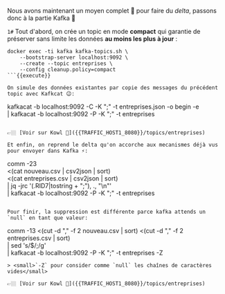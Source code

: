 Nous avons maintenant un moyen complet 🧰 pour faire du _delta_, passons donc à la partie Kafka 🚀

`1#` Tout d'abord, on crée un topic en mode **compact** qui garantie de préserver sans limite les données **au moins les plus à jour** :
```
docker exec -ti kafka kafka-topics.sh \
    --bootstrap-server localhost:9092 \
    --create --topic entreprises \
    --config cleanup.policy=compact
```{{execute}}

On simule des données existantes par copie des messages du précédent topic avec Kafkcat 😉:
```
kafkacat -b localhost:9092 -C -K ";" -t entreprises.json -o begin -e \
    | kafkacat -b localhost:9092 -P -K ";" -t entreprises
```{{execute}}

👉🏼 [Voir sur Kowl 🤩]({{TRAFFIC_HOST1_8080}}/topics/entreprises)

Et enfin, on reprend le delta qu'on accorche aux mecanismes déjà vus pour envoyer dans Kafka ⚡️:
```
comm -23 \
    <(cat nouveau.csv | csv2json | sort) \
    <(cat entreprises.csv | csv2json | sort) \
    | jq -jrc '(.RID7|tostring + ";"), ., "\n"' \
    | kafkacat -b localhost:9092 -P -K ";" -t entreprises
```{{execute}}

Pour finir, la suppression est différente parce kafka attends un `null` en tant que valeur:
```
comm -13 <(cut -d "," -f 2 nouveau.csv | sort)  <(cut -d "," -f 2 entreprises.csv | sort) \
    | sed 's/$/;/g' \
    | kafkacat -b localhost:9092 -P -K ";" -t entreprises -Z
```{{execute}}
> <small>`-Z` pour consider comme `null` les chaînes de caractères vides</small>

👉🏼 [Voir sur Kowl 🤩]({{TRAFFIC_HOST1_8080}}/topics/entreprises)